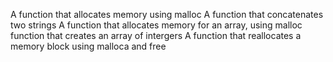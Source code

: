 A function that allocates memory using malloc
A function that concatenates two strings
A function that allocates memory for an array, using malloc
function that creates an array of intergers
A function that reallocates a memory block using malloca and free
